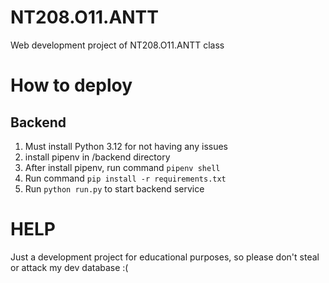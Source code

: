 # NT208.O11.ANTT
Web development project of NT208.O11.ANTT class

# How to deploy
## Backend
1. Must install Python 3.12 for not having any issues
2. install pipenv in /backend directory
3. After install pipenv, run command `pipenv shell` 
4. Run command `pip install -r requirements.txt`
5. Run `python run.py` to start backend service

# HELP
Just a development project for educational purposes, so please don't steal or attack my dev database :(
